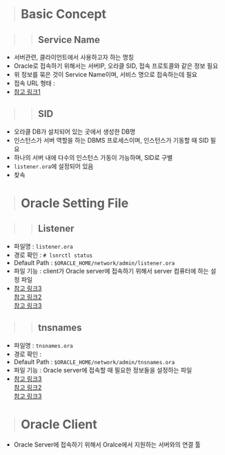 > # Basic Concept

>> ## Service Name

- 서버관련, 클라이언트에서 사용하고자 하는 명칭
- Oracle로 접속하기 위해서는 서버IP, 오라클 SID, 접속 프로토콜와 같은 정보 필요
- 위 정보를 묶은 것이 Service Name이며, 서비스 명으로 접속하는데 필요
- 접속 URL 형태 : 
- [참고 링크1](https://sk-christine.tistory.com/22)

>> ## SID

- 오라클 DB가 설치되어 있는 곳에서 생성한 DB명
- 인스턴스가 서버 역할을 하는 DBMS 프로세스이며, 인스턴스가 기동할 때 SID 필요
- 하나의 서버 내에 다수의 인스턴스 가동이 가능하며, SID로 구별
- `listener.ora`에 설정되어 있음
- 찾속 

> # Oracle Setting File

>> ## Listener

- 파일명 : `listener.ora`
- 경로 확인 : `# lsnrctl status`
- Default Path : `$ORACLE_HOME/network/admin/listener.ora`
- 파일 기능 : client가 Oracle server에 접속하기 위해서 server 컴퓨터에 하는 설정 파일
- [참고 링크3](https://sarc.io/index.php/oracledatabase/186-2014-06-10-01-33-05)<br />[참고 링크2](https://docs.oracle.com/database/121/NETRF/listener.htm#NETRF400)<br />[참고 링크3](https://positivemh.tistory.com/563)

>> ## tnsnames

- 파일명 : `tnsnames.ora`
- 경로 확인 :
- Default Path : `$ORACLE_HOME/network/admin/tnsnames.ora`
- 파일 기능 : Oracle server에 접속할 때 필요한 정보들을 설정하는 파일
- [참고 링크3](https://sarc.io/index.php/oracledatabase/186-2014-06-10-01-33-05)<br />[참고 링크2](https://docs.oracle.com/database/121/NETRF/listener.htm#NETRF400)<br />[참고 링크3](https://positivemh.tistory.com/563)

> # Oracle Client

- Oracle Server에 접속하기 위해서 Oralce에서 지원하는 서버와의 연결 툴
